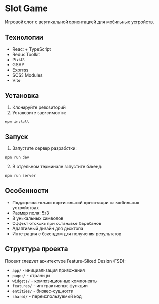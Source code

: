 # Slot Game

Игровой слот с вертикальной ориентацией для мобильных устройств.

## Технологии

- React + TypeScript
- Redux Toolkit
- PixiJS
- GSAP
- Express
- SCSS Modules
- Vite

## Установка

1. Клонируйте репозиторий
2. Установите зависимости:
```bash
npm install
```

## Запуск

1. Запустите сервер разработки:
```bash
npm run dev
```

2. В отдельном терминале запустите бэкенд:
```bash
npm run server
```

## Особенности

- Поддержка только вертикальной ориентации на мобильных устройствах
- Размер поля: 5x3
- 8 уникальных символов
- Эффект отскока при остановке барабанов
- Адаптивный дизайн для десктопа
- Интеграция с бэкендом для получения результатов

## Структура проекта

Проект следует архитектуре Feature-Sliced Design (FSD):

- `app/` - инициализация приложения
- `pages/` - страницы
- `widgets/` - композиционные компоненты
- `features/` - интерактивные функции
- `entities/` - бизнес-сущности
- `shared/` - переиспользуемый код 